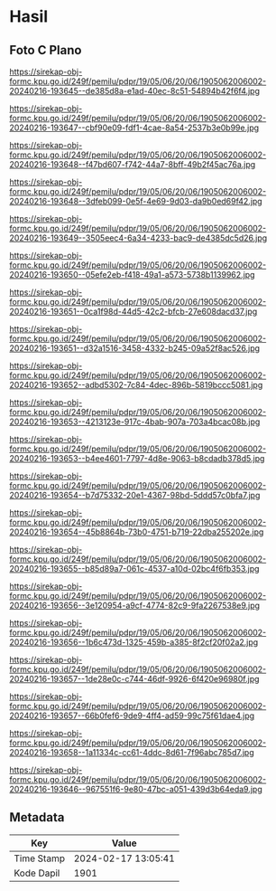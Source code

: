 # Hasil

## Foto C Plano

https://sirekap-obj-formc.kpu.go.id/249f/pemilu/pdpr/19/05/06/20/06/1905062006002-20240216-193645--de385d8a-e1ad-40ec-8c51-54894b42f6f4.jpg

https://sirekap-obj-formc.kpu.go.id/249f/pemilu/pdpr/19/05/06/20/06/1905062006002-20240216-193647--cbf90e09-fdf1-4cae-8a54-2537b3e0b99e.jpg

https://sirekap-obj-formc.kpu.go.id/249f/pemilu/pdpr/19/05/06/20/06/1905062006002-20240216-193648--f47bd607-f742-44a7-8bff-49b2f45ac76a.jpg

https://sirekap-obj-formc.kpu.go.id/249f/pemilu/pdpr/19/05/06/20/06/1905062006002-20240216-193648--3dfeb099-0e5f-4e69-9d03-da9b0ed69f42.jpg

https://sirekap-obj-formc.kpu.go.id/249f/pemilu/pdpr/19/05/06/20/06/1905062006002-20240216-193649--3505eec4-6a34-4233-bac9-de4385dc5d26.jpg

https://sirekap-obj-formc.kpu.go.id/249f/pemilu/pdpr/19/05/06/20/06/1905062006002-20240216-193650--05efe2eb-f418-49a1-a573-5738b1139962.jpg

https://sirekap-obj-formc.kpu.go.id/249f/pemilu/pdpr/19/05/06/20/06/1905062006002-20240216-193651--0ca1f98d-44d5-42c2-bfcb-27e608dacd37.jpg

https://sirekap-obj-formc.kpu.go.id/249f/pemilu/pdpr/19/05/06/20/06/1905062006002-20240216-193651--d32a1516-3458-4332-b245-09a52f8ac526.jpg

https://sirekap-obj-formc.kpu.go.id/249f/pemilu/pdpr/19/05/06/20/06/1905062006002-20240216-193652--adbd5302-7c84-4dec-896b-5819bccc5081.jpg

https://sirekap-obj-formc.kpu.go.id/249f/pemilu/pdpr/19/05/06/20/06/1905062006002-20240216-193653--4213123e-917c-4bab-907a-703a4bcac08b.jpg

https://sirekap-obj-formc.kpu.go.id/249f/pemilu/pdpr/19/05/06/20/06/1905062006002-20240216-193653--b4ee4601-7797-4d8e-9063-b8cdadb378d5.jpg

https://sirekap-obj-formc.kpu.go.id/249f/pemilu/pdpr/19/05/06/20/06/1905062006002-20240216-193654--b7d75332-20e1-4367-98bd-5ddd57c0bfa7.jpg

https://sirekap-obj-formc.kpu.go.id/249f/pemilu/pdpr/19/05/06/20/06/1905062006002-20240216-193654--45b8864b-73b0-4751-b719-22dba255202e.jpg

https://sirekap-obj-formc.kpu.go.id/249f/pemilu/pdpr/19/05/06/20/06/1905062006002-20240216-193655--b85d89a7-061c-4537-a10d-02bc4f6fb353.jpg

https://sirekap-obj-formc.kpu.go.id/249f/pemilu/pdpr/19/05/06/20/06/1905062006002-20240216-193656--3e120954-a9cf-4774-82c9-9fa2267538e9.jpg

https://sirekap-obj-formc.kpu.go.id/249f/pemilu/pdpr/19/05/06/20/06/1905062006002-20240216-193656--1b6c473d-1325-459b-a385-8f2cf20f02a2.jpg

https://sirekap-obj-formc.kpu.go.id/249f/pemilu/pdpr/19/05/06/20/06/1905062006002-20240216-193657--1de28e0c-c744-46df-9926-6f420e96980f.jpg

https://sirekap-obj-formc.kpu.go.id/249f/pemilu/pdpr/19/05/06/20/06/1905062006002-20240216-193657--66b0fef6-9de9-4ff4-ad59-99c75f61dae4.jpg

https://sirekap-obj-formc.kpu.go.id/249f/pemilu/pdpr/19/05/06/20/06/1905062006002-20240216-193658--1a11334c-cc61-4ddc-8d61-7f96abc785d7.jpg

https://sirekap-obj-formc.kpu.go.id/249f/pemilu/pdpr/19/05/06/20/06/1905062006002-20240216-193646--967551f6-9e80-47bc-a051-439d3b64eda9.jpg


## Metadata

| Key        | Value               |
| ---------- | ------------------- |
| Time Stamp | 2024-02-17 13:05:41 |
| Kode Dapil | 1901                |



